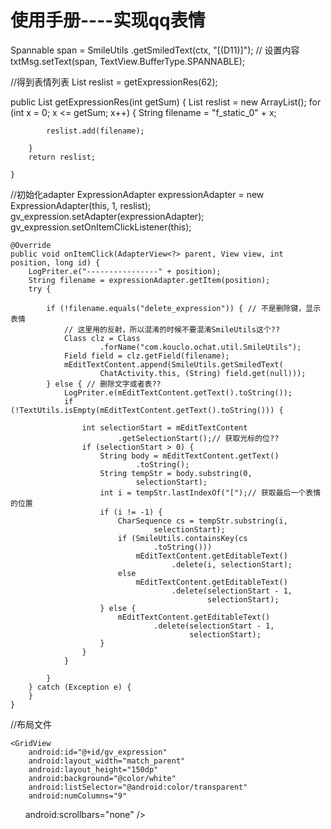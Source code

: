 # 使用手册----实现qq表情
Spannable span = SmileUtils
                        .getSmiledText(ctx, "[(D11)]");
                // 设置内容
                txtMsg.setText(span, TextView.BufferType.SPANNABLE);




//得到表情列表
 List<String> reslist = getExpressionRes(62);

 public List<String> getExpressionRes(int getSum) {
        List<String> reslist = new ArrayList<String>();
        for (int x = 0; x <= getSum; x++) {
            String filename = "f_static_0" + x;

            reslist.add(filename);

        }
        return reslist;

    }
    
    
   //初始化adapter
   ExpressionAdapter expressionAdapter = new ExpressionAdapter(this,
                1, reslist);
   gv_expression.setAdapter(expressionAdapter);
   gv_expression.setOnItemClickListener(this);

    @Override
    public void onItemClick(AdapterView<?> parent, View view, int position, long id) {
        LogPriter.e("----------------" + position);
        String filename = expressionAdapter.getItem(position);
        try {

            if (!filename.equals("delete_expression")) { // 不是删除键，显示表情
                // 这里用的反射，所以混淆的时候不要混淆SmileUtils这个??
                Class clz = Class
                        .forName("com.kouclo.ochat.util.SmileUtils");
                Field field = clz.getField(filename);
                mEditTextContent.append(SmileUtils.getSmiledText(
                        ChatActivity.this, (String) field.get(null)));
            } else { // 删除文字或者表??
                LogPriter.e(mEditTextContent.getText().toString());
                if (!TextUtils.isEmpty(mEditTextContent.getText().toString())) {

                    int selectionStart = mEditTextContent
                            .getSelectionStart();// 获取光标的位??
                    if (selectionStart > 0) {
                        String body = mEditTextContent.getText()
                                .toString();
                        String tempStr = body.substring(0,
                                selectionStart);
                        int i = tempStr.lastIndexOf("[");// 获取最后一个表情的位置
                        if (i != -1) {
                            CharSequence cs = tempStr.substring(i,
                                    selectionStart);
                            if (SmileUtils.containsKey(cs
                                    .toString()))
                                mEditTextContent.getEditableText()
                                        .delete(i, selectionStart);
                            else
                                mEditTextContent.getEditableText()
                                        .delete(selectionStart - 1,
                                                selectionStart);
                        } else {
                            mEditTextContent.getEditableText()
                                    .delete(selectionStart - 1,
                                            selectionStart);
                        }
                    }
                }

            }
        } catch (Exception e) {
        }
    }


  //布局文件
    
    <GridView
        android:id="@+id/gv_expression"
        android:layout_width="match_parent"
        android:layout_height="150dp"
        android:background="@color/white"
        android:listSelector="@android:color/transparent"
        android:numColumns="9"
        android:scrollbars="none" />

